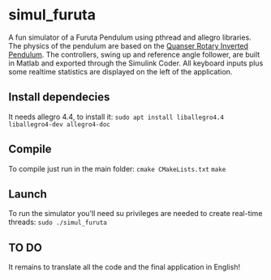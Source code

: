 # simul_furuta
A fun simulator of a Furuta Pendulum using pthread and allegro libraries.
The physics of the pendulum are based on the [Quanser Rotary Inverted Pendulum](https://www.quanser.com/products/rotary-inverted-pendulum/). The controllers, swing up and reference angle follower, are built in Matlab and exported through the Simulink Coder. All keyboard inputs plus some realtime statistics are displayed on the left of the application. 

## Install dependecies
It needs allegro 4.4, to install it:
`sudo apt install liballegro4.4 liballegro4-dev allegro4-doc`

## Compile
To compile just run in the main folder:
`cmake CMakeLists.txt`
`make`

## Launch
To run the simulator you'll need su privileges are needed to create real-time threads:
`sudo ./simul_furuta`

## TO DO
It remains to translate all the code and the final application in English!
